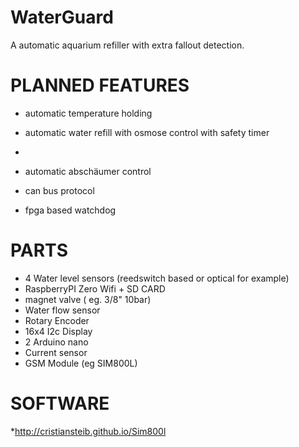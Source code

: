 # WaterGuard
A automatic aquarium refiller with extra fallout detection.

# PLANNED FEATURES
* automatic temperature holding
* automatic water refill with osmose control with safety timer

*
* automatic abschäumer control
* can bus protocol
* fpga based watchdog

# PARTS
* 4 Water level sensors (reedswitch based or optical for example)
* RaspberryPI Zero Wifi + SD CARD
* magnet valve ( eg. 3/8" 10bar)
* Water flow sensor
* Rotary Encoder
* 16x4 I2c Display
* 2 Arduino nano
* Current sensor
* GSM Module (eg SIM800L)



# SOFTWARE

*http://cristiansteib.github.io/Sim800l


